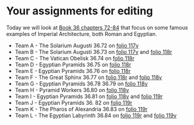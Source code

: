 # Your assignments for editing

Today we will look at [Book 36 chapters 72-84](http://penelope.uchicago.edu/Thayer/L/Roman/Texts/Pliny_the_Elder/36*.html) that focus on some famous examples of Imperial Architecture, both Roman and Egyptian. 

 - Team A - The Solarium Augusti 36.72 on [folio 117v](http://www.homermultitext.org/ict2/?urn=urn:cite2:bamberg:sbb104imgs.v1:sbb00000104_00238)
 - Team B - The Solarium Augusti 36.73 on [folio 117v](http://www.homermultitext.org/ict2/?urn=urn:cite2:bamberg:sbb104imgs.v1:sbb00000104_00238) and [folio 118r](http://www.homermultitext.org/ict2/?urn=urn:cite2:bamberg:sbb104imgs.v1:sbb00000104_00239)
 - Team C - The Vatican Obelisk 36.74 on [folio 118r](http://www.homermultitext.org/ict2/?urn=urn:cite2:bamberg:sbb104imgs.v1:sbb00000104_00239)
 - Team D - Egyptian Pyramids 36.75 on [folio 118r](http://www.homermultitext.org/ict2/?urn=urn:cite2:bamberg:sbb104imgs.v1:sbb00000104_00239)
 - Team E - Egyptian Pyramids 36.76 on [folio 118r](http://www.homermultitext.org/ict2/?urn=urn:cite2:bamberg:sbb104imgs.v1:sbb00000104_00239)
 - Team F - The Great Sphinx 36.77 on [folio 118r](http://www.homermultitext.org/ict2/?urn=urn:cite2:bamberg:sbb104imgs.v1:sbb00000104_00239) and [folio 118v](http://www.homermultitext.org/ict2/?urn=urn:cite2:bamberg:sbb104imgs.v1:sbb00000104_00240)
 - Team G - Egyptian Pyramids 36.78 36.79 on [folio 118v](http://www.homermultitext.org/ict2/?urn=urn:cite2:bamberg:sbb104imgs.v1:sbb00000104_00240)
 - Team H - Pyramid Workers 36.80 on [folio 118v](http://www.homermultitext.org/ict2/?urn=urn:cite2:bamberg:sbb104imgs.v1:sbb00000104_00240)
 - Team I - Egyptian Pyramids 36.81 on [folio 118v](http://www.homermultitext.org/ict2/?urn=urn:cite2:bamberg:sbb104imgs.v1:sbb00000104_00240) and [folio 119r](http://www.homermultitext.org/ict2/?urn=urn:cite2:bamberg:sbb104imgs.v1:sbb00000104_00241)
 - Team J - Egyptian Pyramids 36. 82 on [folio 119r](http://www.homermultitext.org/ict2/?urn=urn:cite2:bamberg:sbb104imgs.v1:sbb00000104_00241)
 - Team K - The Pharos of Alexandria 36.83 on [folio 119r](http://www.homermultitext.org/ict2/?urn=urn:cite2:bamberg:sbb104imgs.v1:sbb00000104_00241)
 - Team L - The Egyptian Labyrinth 36.84 on [folio 119r](http://www.homermultitext.org/ict2/?urn=urn:cite2:bamberg:sbb104imgs.v1:sbb00000104_00241) and [folio 119v](http://www.homermultitext.org/ict2/?urn=urn:cite2:bamberg:sbb104imgs.v1:sbb00000104_00242)
